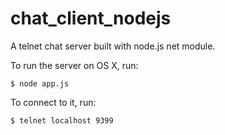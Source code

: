 # chat_client_nodejs

A telnet chat server built with node.js net module.

To run the server on OS X, run:

```
$ node app.js
```

To connect to it, run:
```
$ telnet localhost 9399
```

